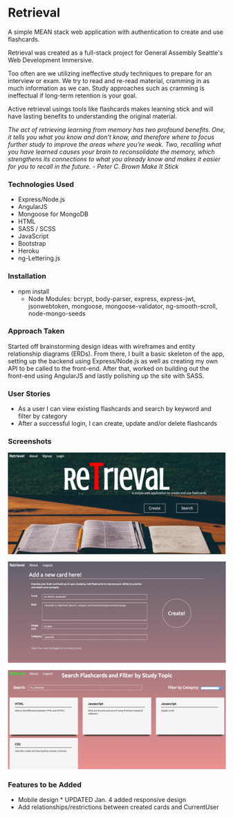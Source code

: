 # Retrieval
A simple MEAN stack web application with authentication to create and use flashcards.

Retrieval was created as a full-stack project for General Assembly Seattle's Web Development Immersive. 

Too often are we utilizing ineffective study techniques to prepare for an interview or exam. We try to read and re-read material, cramming in as much information as we can. Study approaches such as cramming is ineffectual if long-term retention is your goal. 

Active retrieval usings tools like flashcards makes learning stick and will have lasting benefits to understanding the original material.

*The act of retrieving learning from memory has two profound benefits. One, it tells you what you know and don’t know, and therefore where to focus further study to improve the areas where you’re weak. Two, recalling what you have learned causes your brain to reconsolidate the memory, which strengthens its connections to what you already know and makes it easier for you to recall in the future. - Peter C. Brown Make It Stick*

### Technologies Used
* Express/Node.js
* AngularJS
* Mongoose for MongoDB
* HTML
* SASS / SCSS
* JavaScript
* Bootstrap
* Heroku
* ng-Lettering.js

### Installation

* npm install
	* Node Modules: bcrypt, body-parser, express, express-jwt, jsonwebtoken, mongoose, mongoose-validator, ng-smooth-scroll, node-mongo-seeds

### Approach Taken

Started off brainstorming design ideas with wireframes and entity relationship diagrams (ERDs). From there, I built a basic skeleton of the app, setting up the backend using Express/Node.js as well as creating my own API to be called to the front-end. After that, worked on building out the front-end using AngularJS and lastly polishing up the site with SASS.

### User Stories

* As a user I can view existing flashcards and search by keyword and filter by category
* After a successful login, I can create, update and/or delete flashcards

### Screenshots

![Retrieval Screenshot 1](https://github.com/abautist/flashcard-app/blob/master/public/app/images/Screen%20Shot%202015-12-18%20at%2010.05.52%20AM.png "Retrieval Screenshot 1")

![Retrieval Screenshot 2](https://github.com/abautist/flashcard-app/blob/master/public/app/images/Screen%20Shot%202015-12-18%20at%2010.06.25%20AM.png "Retrieval Screenshot 2")

![Retrieval Screenshot 3](https://github.com/abautist/flashcard-app/blob/master/public/app/images/Screen%20Shot%202015-12-18%20at%2010.07.34%20AM.png "Retrieval Screenshot 3")

### Features to be Added
* Mobile design \* UPDATED Jan. 4 added responsive design
* Add relationships/restrictions between created cards and CurrentUser



